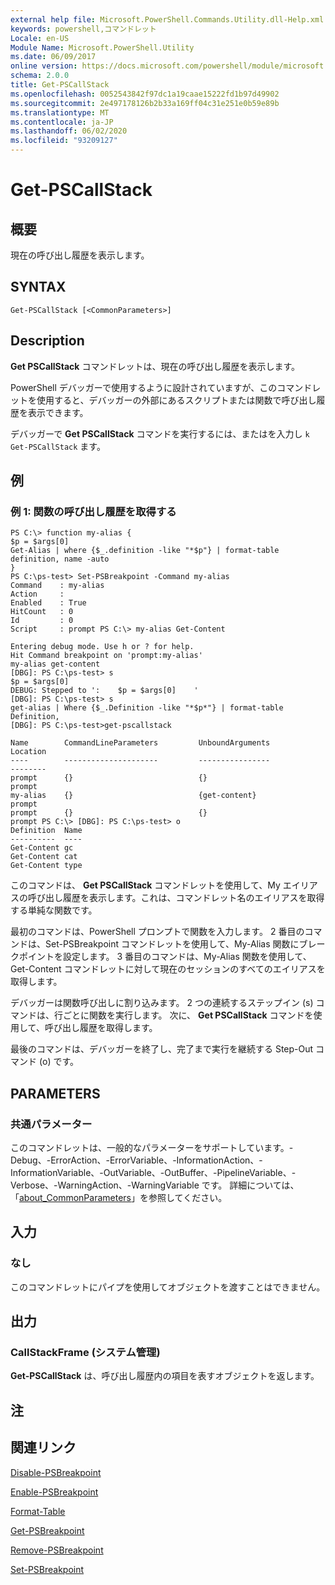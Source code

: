 ```yaml
---
external help file: Microsoft.PowerShell.Commands.Utility.dll-Help.xml
keywords: powershell,コマンドレット
Locale: en-US
Module Name: Microsoft.PowerShell.Utility
ms.date: 06/09/2017
online version: https://docs.microsoft.com/powershell/module/microsoft.powershell.utility/get-pscallstack?view=powershell-6&WT.mc_id=ps-gethelp
schema: 2.0.0
title: Get-PSCallStack
ms.openlocfilehash: 0052543842f97dc1a19caae15222fd1b97d49902
ms.sourcegitcommit: 2e497178126b2b33a169ff04c31e251e0b59e89b
ms.translationtype: MT
ms.contentlocale: ja-JP
ms.lasthandoff: 06/02/2020
ms.locfileid: "93209127"
---
```

# Get-PSCallStack

## 概要
現在の呼び出し履歴を表示します。

## SYNTAX

```
Get-PSCallStack [<CommonParameters>]
```

## Description

**Get PSCallStack** コマンドレットは、現在の呼び出し履歴を表示します。

PowerShell デバッガーで使用するように設計されていますが、このコマンドレットを使用すると、デバッガーの外部にあるスクリプトまたは関数で呼び出し履歴を表示できます。

デバッガーで **Get PSCallStack** コマンドを実行するには、またはを入力し `k` `Get-PSCallStack` ます。

## 例

### 例 1: 関数の呼び出し履歴を取得する

```
PS C:\> function my-alias {
$p = $args[0]
Get-Alias | where {$_.definition -like "*$p"} | format-table definition, name -auto
}
PS C:\ps-test> Set-PSBreakpoint -Command my-alias
Command    : my-alias
Action     :
Enabled    : True
HitCount   : 0
Id         : 0
Script     : prompt PS C:\> my-alias Get-Content

Entering debug mode. Use h or ? for help.
Hit Command breakpoint on 'prompt:my-alias'
my-alias get-content
[DBG]: PS C:\ps-test> s
$p = $args[0]
DEBUG: Stepped to ':    $p = $args[0]    '
[DBG]: PS C:\ps-test> s
get-alias | Where {$_.Definition -like "*$p*"} | format-table Definition,
[DBG]: PS C:\ps-test>get-pscallstack

Name        CommandLineParameters         UnboundArguments              Location
----        ---------------------         ----------------              --------
prompt      {}                            {}                            prompt
my-alias    {}                            {get-content}                 prompt
prompt      {}                            {}                            prompt PS C:\> [DBG]: PS C:\ps-test> o
Definition  Name
----------  ----
Get-Content gc
Get-Content cat
Get-Content type
```

このコマンドは、 **Get PSCallStack** コマンドレットを使用して、My エイリアスの呼び出し履歴を表示します。これは、コマンドレット名のエイリアスを取得する単純な関数です。

最初のコマンドは、PowerShell プロンプトで関数を入力します。
2 番目のコマンドは、Set-PSBreakpoint コマンドレットを使用して、My-Alias 関数にブレークポイントを設定します。
3 番目のコマンドは、My-Alias 関数を使用して、Get-Content コマンドレットに対して現在のセッションのすべてのエイリアスを取得します。

デバッガーは関数呼び出しに割り込みます。
2 つの連続するステップイン (s) コマンドは、行ごとに関数を実行します。
次に、 **Get PSCallStack** コマンドを使用して、呼び出し履歴を取得します。

最後のコマンドは、デバッガーを終了し、完了まで実行を継続する Step-Out コマンド (o) です。

## PARAMETERS

### 共通パラメーター

このコマンドレットは、一般的なパラメーターをサポートしています。-Debug、-ErrorAction、-ErrorVariable、-InformationAction、-InformationVariable、-OutVariable、-OutBuffer、-PipelineVariable、-Verbose、-WarningAction、-WarningVariable です。 詳細については、「[about_CommonParameters](https://go.microsoft.com/fwlink/?LinkID=113216)」を参照してください。

## 入力

### なし

このコマンドレットにパイプを使用してオブジェクトを渡すことはできません。

## 出力

### CallStackFrame (システム管理)

**Get-PSCallStack** は、呼び出し履歴内の項目を表すオブジェクトを返します。

## 注

## 関連リンク

[Disable-PSBreakpoint](Disable-PSBreakpoint.md)

[Enable-PSBreakpoint](Enable-PSBreakpoint.md)

[Format-Table](Format-Table.md)

[Get-PSBreakpoint](Get-PSBreakpoint.md)

[Remove-PSBreakpoint](Remove-PSBreakpoint.md)

[Set-PSBreakpoint](Set-PSBreakpoint.md)
